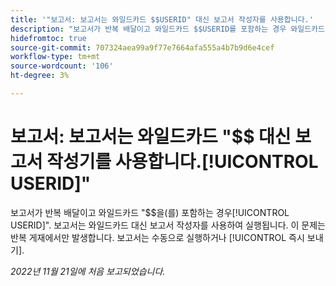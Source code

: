 ```yaml
---
title: '"보고서: 보고서는 와일드카드 $$USERID" 대신 보고서 작성자를 사용합니다.'
description: "보고서가 반복 배달이고 와일드카드 $$USERID를 포함하는 경우 와일드카드 대신 보고서 작성자를 사용하여 보고서가 실행됩니다. 이 문제는 반복 게재에서만 발생합니다. 보고서는 수동으로 실행하거나 즉시 전송 을 사용할 때 예상대로 작동합니다."
hidefromtoc: true
source-git-commit: 707324aea99a9f77e7664afa555a4b7b9d6e4cef
workflow-type: tm+mt
source-wordcount: '106'
ht-degree: 3%

---
```



# 보고서: 보고서는 와일드카드 &quot;$$ 대신 보고서 작성기를 사용합니다.[!UICONTROL USERID]&quot;

보고서가 반복 배달이고 와일드카드 &quot;$$을(를) 포함하는 경우[!UICONTROL USERID]&quot;. 보고서는 와일드카드 대신 보고서 작성자를 사용하여 실행됩니다. 이 문제는 반복 게재에서만 발생합니다. 보고서는 수동으로 실행하거나 [!UICONTROL 즉시 보내기].

_2022년 11월 21일에 처음 보고되었습니다._

